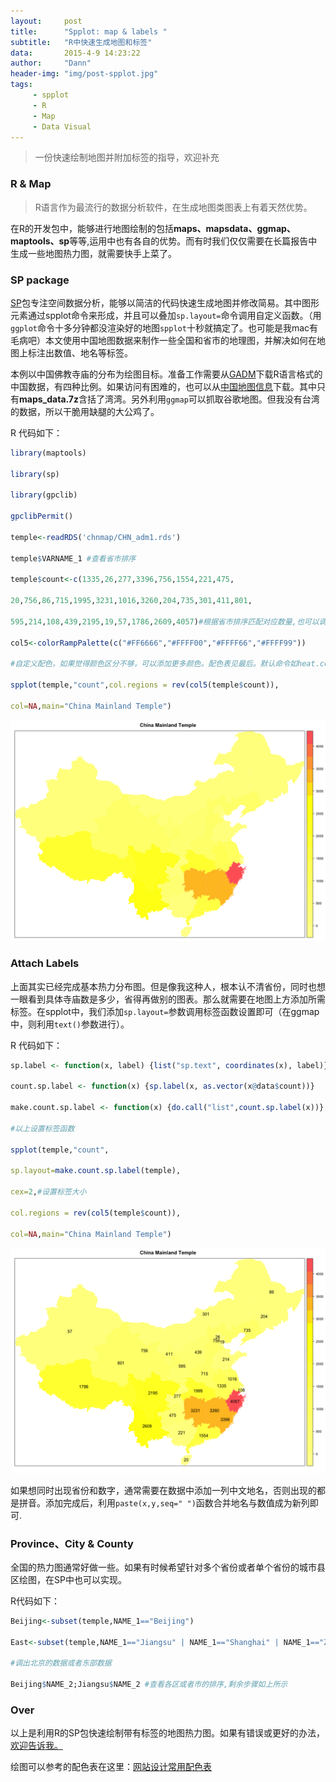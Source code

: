 ```yaml
---
layout:     post
title:      "Spplot: map & labels "
subtitle:   "R中快速生成地图和标签"
data:       2015-4-9 14:23:22
author:     "Dann"
header-img: "img/post-spplot.jpg"
tags:
     - spplot
     - R
     - Map
     - Data Visual
---
```


> 一份快速绘制地图并附加标签的指导，欢迎补充

###  R & Map   

>R语言作为最流行的数据分析软件，在生成地图类图表上有着天然优势。

在R的开发包中，能够进行地图绘制的包括**maps、mapsdata、ggmap、maptools、sp**等等,运用中也有各自的优势。而有时我们仅仅需要在长篇报告中生成一些地图热力图，就需要快手上菜了。

###  SP package
<a href="https://cran.r-project.org/web/packages/sp/index.html">SP</a>包专注空间数据分析，能够以简洁的代码快速生成地图并修改简易。其中图形元素通过spplot命令来形成，并且可以叠加`sp.layout=`命令调用自定义函数。（用`ggplot`命令十多分钟都没渲染好的地图`spplot`十秒就搞定了。也可能是我mac有毛病吧）本文使用中国地图数据来制作一些全国和省市的地理图，并解决如何在地图上标注出数值、地名等标签。

本例以中国佛教寺庙的分布为绘图目标。准备工作需要从<a href="http://gadm.org/">GADM</a>下载R语言格式的中国数据，有四种比例。如果访问有困难的，也可以从<a href="http://pan.baidu.com/s/1eROX0zS">中国地图信息</a>下载。其中只有**maps_data.7z**含括了湾湾。另外利用`ggmap`可以抓取谷歌地图。但我没有台湾的数据，所以干脆用缺腿的大公鸡了。

R 代码如下：

```r
library(maptools)

library(sp)

library(gpclib)

gpclibPermit() 

temple<-readRDS('chnmap/CHN_adm1.rds')

temple$VARNAME_1 #查看省市排序

temple$count<-c(1335,26,277,3396,756,1554,221,475,

20,756,86,715,1995,3231,1016,3260,204,735,301,411,801,

595,214,108,439,2195,19,57,1786,2609,4057)#根据省市排序匹配对应数量,也可以调用其他数组

col5<-colorRampPalette(c("#FF6666","#FFFF00","#FFFF66","#FFFF99")) 

#自定义配色，如果觉得颜色区分不够，可以添加更多颜色。配色表见最后。默认命令如heat.colors,etc.

spplot(temple,"count",col.regions = rev(col5(temple$count)),

col=NA,main="China Mainland Temple")
```

![China Mainland Temple](/img/Rplot39.png)

###  Attach Labels
上面其实已经完成基本热力分布图。但是像我这种人，根本认不清省份，同时也想一眼看到具体寺庙数是多少，省得再做别的图表。那么就需要在地图上方添加所需标签。在spplot中，我们添加`sp.layout=`参数调用标签函数设置即可（在ggmap中，则利用`text()`参数进行）。

R 代码如下：

```r
sp.label <- function(x, label) {list("sp.text", coordinates(x), label)}

count.sp.label <- function(x) {sp.label(x, as.vector(x@data$count))}

make.count.sp.label <- function(x) {do.call("list",count.sp.label(x))}

#以上设置标签函数
 
spplot(temple,"count",

sp.layout=make.count.sp.label(temple),

cex=2,#设置标签大小

col.regions = rev(col5(temple$count)),

col=NA,main="China Mainland Temple")
```

![China Mainland Temple](/img/Rplot38.png)

如果想同时出现省份和数字，通常需要在数据中添加一列中文地名，否则出现的都是拼音。添加完成后，利用`paste(x,y,seq=" ")`函数合并地名与数值成为新列即可.

### Province、City & County
全国的热力图通常好做一些。如果有时候希望针对多个省份或者单个省份的城市县区绘图，在SP中也可以实现。

R代码如下：

```r
Beijing<-subset(temple,NAME_1=="Beijing")

East<-subset(temple,NAME_1=="Jiangsu" | NAME_1=="Shanghai" | NAME_1=="Zhejiang")

#调出北京的数据或者东部数据

Beijing$NAME_2;Jiangsu$NAME_2 #查看各区或者市的排序,剩余步骤如上所示
```

### Over
以上是利用R的SP包快速绘制带有标签的地图热力图。如果有错误或更好的办法，<a href="mailto:dannsaoyou@gmail.com">欢迎告诉我。</a>

绘图可以参考的配色表在这里：<a href="http://tool.c7sky.com/webcolor/">网站设计常用配色表</a>